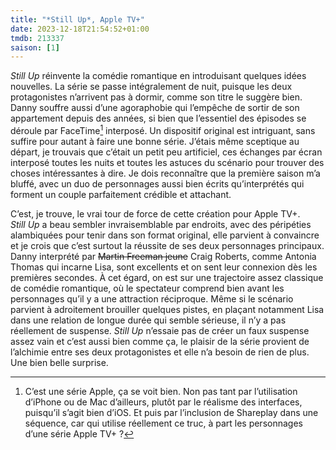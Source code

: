 ```yaml
---
title: "*Still Up*, Apple TV+"
date: 2023-12-18T21:54:52+01:00
tmdb: 213337 
saison: [1]
---
```


*Still Up* réinvente la comédie romantique en introduisant quelques idées nouvelles. La série se passe intégralement de nuit, puisque les deux protagonistes n’arrivent pas à dormir, comme son titre le suggère bien. Danny souffre aussi d’une agoraphobie qui l’empêche de sortir de son appartement depuis des années, si bien que l’essentiel des épisodes se déroule par FaceTime[^1] interposé. Un dispositif original est intriguant, sans suffire pour autant à faire une bonne série. J’étais même sceptique au départ, je trouvais que c’était un petit peu artificiel, ces échanges par écran interposé toutes les nuits et toutes les astuces du scénario pour trouver des choses intéressantes à dire. Je dois reconnaître que la première saison m’a bluffé, avec un duo de personnages aussi bien écrits qu’interprétés qui forment un couple parfaitement crédible et attachant. 

C’est, je trouve, le vrai tour de force de cette création pour Apple TV+. *Still Up* a beau sembler invraisemblable par endroits, avec des péripéties alambiquées pour tenir dans son format original, elle parvient à convaincre et je crois que c’est surtout la réussite de ses deux personnages principaux. Danny interprété par ~~Martin Freeman jeune~~ Craig Roberts, comme Antonia Thomas qui incarne Lisa, sont excellents et on sent leur connexion dès les premières secondes. À cet égard, on est sur une trajectoire assez classique de comédie romantique, où le spectateur comprend bien avant les personnages qu’il y a une attraction réciproque. Même si le scénario parvient à adroitement brouiller quelques pistes, en plaçant notamment Lisa dans une relation de longue durée qui semble sérieuse, il n’y a pas réellement de suspense. *Still Up* n’essaie pas de créer un faux suspense assez vain et c’est aussi bien comme ça, le plaisir de la série provient de l’alchimie entre ses deux protagonistes et elle n’a besoin de rien de plus. Une bien belle surprise. 

[^1]: C’est une série Apple, ça se voit bien. Non pas tant par l’utilisation d’iPhone ou de Mac d’ailleurs, plutôt par le réalisme des interfaces, puisqu’il s’agit bien d’iOS. Et puis par l’inclusion de Shareplay dans une séquence, car qui utilise réellement ce truc, à part les personnages d’une série Apple TV+ ?